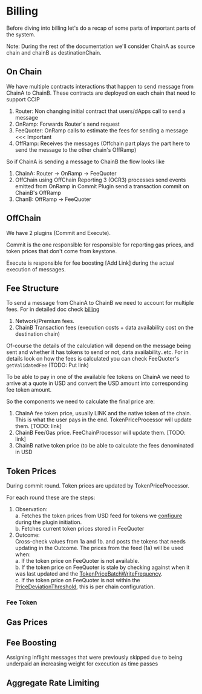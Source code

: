 # Billing

Before diving into billing let's do a recap of some parts of important parts of the system.

Note: During the rest of the documentation we'll consider ChainA as source chain and chainB as destinationChain.


## On Chain

We have multiple contracts interactions that happen to send message from ChainA to ChainB. These contracts are deployed on each chain that need to support CCIP
1. Router: Non changing initial contract that users/dApps call to send a message
2. OnRamp: Forwards Router's send request
3. FeeQuoter: OnRamp calls to estimate the fees for sending a message <<< Important
4. OffRamp: Receives the messages (Offchain part plays the part here to send the message to the other chain's OffRamp)

So if ChainA is sending a message to ChainB the flow looks like

1. ChainA: Router -> OnRamp -> FeeQuoter
2. OffChain using OffChain Reporting 3 (OCR3) processes send events emitted from OnRamp in Commit Plugin send a transaction commit on ChainB's OffRamp
3. ChanB: OffRamp -> FeeQuoter

## OffChain

We have 2 plugins (Commit and Execute).

Commit is the one responsible for responsible for reporting gas prices, and token prices that don't come from keystone.

Execute is responsible for fee boosting [Add Link] during the actual execution of messages.

## Fee Structure

To send a message from ChainA to ChainB we need to account for multiple fees. For in detailed doc check [billing](https://docs.chain.link/ccip/billing)

1. Network/Premium fees.
2. ChainB Transaction fees (execution costs + data availability cost on the destination chain)

Of-course the details of the calculation will depend on the message being sent and whether it has tokens to send or not, data availability..etc.
For in details look on how the fees is calculated you can check FeeQuoter's `getValidatedFee` (TODO: Put link)

To be able to pay in one of the available fee tokens on ChainA we need to arrive at a quote in USD and convert the USD amount into corresponding fee token amount.

So the components we need to calculate the final price are:
1. ChainA fee token price, usually LINK and the native token of the chain. This is what the user pays in the end. TokenPriceProcessor will update them. [TODO: link]
2. ChainB Fee/Gas price. FeeChainProcessor will update them. [TODO: link]
3. ChainB native token price (to be able to calculate the fees denominated in USD


## Token Prices

During commit round. Token prices are updated by TokenPriceProcessor. 

For each round these are the steps:
1. Observation:  
   a. Fetches the token prices from USD feed for tokens we [configure](https://github.com/smartcontractkit/chainlink-ccip/blob/f03ff5183eb8323ba8e0a13dc58d1da13b755307/pluginconfig/commit.go#L89-L91) during the plugin initiation.   
   b. Fetches current token prices stored in FeeQuoter
2. Outcome:  
Cross-check values from 1a and 1b. and posts the tokens that needs updating in the Outcome. The prices from the feed (1a) will be used when:  
   a. If the token price on FeeQuoter is not available.  
   b. If the token price on FeeQuoter is stale by checking against when it was last updated and the [TokenPriceBatchWriteFrequency](https://github.com/smartcontractkit/chainlink-ccip/blob/f03ff5183eb8323ba8e0a13dc58d1da13b755307/pluginconfig/commit.go#L87).  
   c. If the token price on FeeQuoter is not within the [PriceDeviationThreshold](https://github.com/smartcontractkit/chainlink-ccip/blob/f03ff5183eb8323ba8e0a13dc58d1da13b755307/pluginconfig/commit.go#L41), this is per chain configuration.
   

### Fee Token


## Gas Prices

## Fee Boosting

Assigning inflight messages that were previously skipped due to being underpaid an increasing weight for execution as time passes

## Aggregate Rate Limiting

